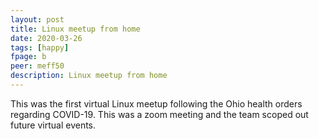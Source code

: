 ```yaml
---
layout: post
title: Linux meetup from home
date: 2020-03-26
tags: [happy]
fpage: b
peer: meff50
description: Linux meetup from home
---
```

This was the first virtual Linux meetup following the Ohio health orders regarding COVID-19. This was a zoom meeting and the team scoped out future virtual events.
